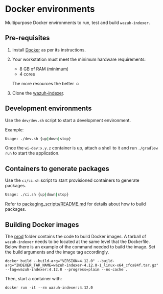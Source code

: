 # Docker environments

Multipurpose Docker environments to run, test and build `wazuh-indexer`.

## Pre-requisites

1. Install [Docker][docker] as per its instructions.

1. Your workstation must meet the minimum hardware requirements:

   - 8 GB of RAM (minimum)
   - 4 cores

   The more resources the better ☺

1. Clone the [wazuh-indexer][wi-repo].

## Development environments

Use the `dev/dev.sh` script to start a development environment.

Example:

```bash
Usage: ./dev.sh {up|down|stop}
```

Once the `wi-dev:x.y.z` container is up, attach a shell to it and run `./gradlew run` to start the application.

## Containers to generate packages

Use the `ci/ci.sh` script to start provisioned containers to generate packages.

```bash
Usage: ./ci.sh {up|down|stop}
```

Refer to [packaging_scripts/README.md](../packaging_scripts/README.md) for details about how to build packages.

[docker]: https://docs.docker.com/engine/install
[wi-repo]: https://github.com/wazuh/wazuh-indexer

## Building Docker images

The [prod](./prod) folder contains the code to build Docker images. A tarball of `wazuh-indexer` needs to be located at the same level that the Dockerfile. Below there is an example of the command needed to build the image. Set the build arguments and the image tag accordingly.

```console
docker build --build-arg="VERSION=4.12.0" --build-arg="INDEXER_TAR_NAME=wazuh-indexer-4.12.0-1_linux-x64_cfca84f.tar.gz" --tag=wazuh-indexer:4.12.0 --progress=plain --no-cache .
```

Then, start a container with:

```console
docker run -it --rm wazuh-indexer:4.12.0
```
